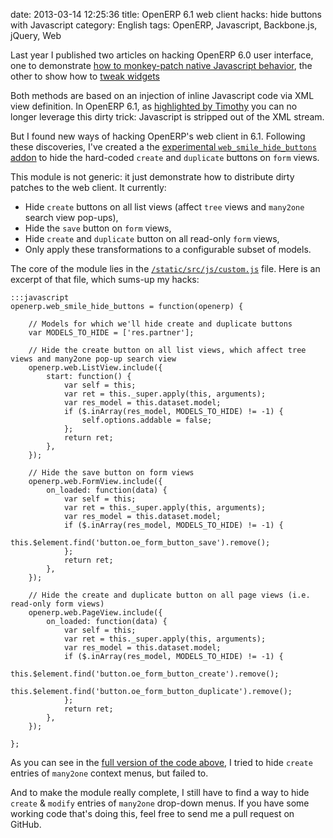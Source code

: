 date: 2013-03-14 12:25:36
title: OpenERP 6.1 web client hacks: hide buttons with Javascript
category: English
tags: OpenERP, Javascript, Backbone.js, jQuery, Web

Last year I published two articles on hacking OpenERP 6.0 user interface, one to demonstrate [how to monkey-patch native Javascript behavior](http://kevin.deldycke.com/2012/02/how-to-monkey-patch-openerp-native-javascript/), the other to show how to [tweak widgets](http://kevin.deldycke.com/2012/05/hacking-openerp-60-user-interface-javascript/)

Both methods are based on an injection of inline Javascript code via XML view definition. In OpenERP 6.1, as [highlighted by Timothy](http://kevin.deldycke.com/2012/02/how-to-monkey-patch-openerp-native-javascript/#comment-769313088) you can no longer leverage this dirty trick: Javascript is stripped out of the XML stream.

But I found new ways of hacking OpenERP's web client in 6.1. Following these discoveries, I've created a the [experimental `web_smile_hide_buttons` addon](https://github.com/Smile-SA/smile_openerp_addons_6.1/tree/master/web_smile_hide_buttons/) to hide the hard-coded `create` and `duplicate` buttons on `form` views.

This module is not generic: it just demonstrate how to distribute dirty patches to the web client. It currently:

  * Hide `create` buttons on all list views (affect `tree` views and `many2one` search view pop-ups),
  * Hide the `save` button on `form` views,
  * Hide `create` and `duplicate` button on all read-only `form` views,
  * Only apply these transformations to a configurable subset of models.

The core of the module lies in the [`/static/src/js/custom.js`](https://github.com/Smile-SA/smile_openerp_addons_6.1/blob/master/web_smile_hide_buttons/static/src/js/custom.js) file. Here is an excerpt of that file, which sums-up my hacks:

    :::javascript
    openerp.web_smile_hide_buttons = function(openerp) {

        // Models for which we'll hide create and duplicate buttons
        var MODELS_TO_HIDE = ['res.partner'];

        // Hide the create button on all list views, which affect tree views and many2one pop-up search view
        openerp.web.ListView.include({
            start: function() {
                var self = this;
                var ret = this._super.apply(this, arguments);
                var res_model = this.dataset.model;
                if ($.inArray(res_model, MODELS_TO_HIDE) != -1) {
                    self.options.addable = false;
                };
                return ret;
            },
        });

        // Hide the save button on form views
        openerp.web.FormView.include({
            on_loaded: function(data) {
                var self = this;
                var ret = this._super.apply(this, arguments);
                var res_model = this.dataset.model;
                if ($.inArray(res_model, MODELS_TO_HIDE) != -1) {
                    this.$element.find('button.oe_form_button_save').remove();
                };
                return ret;
            },
        });

        // Hide the create and duplicate button on all page views (i.e. read-only form views)
        openerp.web.PageView.include({
            on_loaded: function(data) {
                var self = this;
                var ret = this._super.apply(this, arguments);
                var res_model = this.dataset.model;
                if ($.inArray(res_model, MODELS_TO_HIDE) != -1) {
                    this.$element.find('button.oe_form_button_create').remove();
                    this.$element.find('button.oe_form_button_duplicate').remove();
                };
                return ret;
            },
        });

    };

As you can see in the [full version of the code above](https://github.com/Smile-SA/smile_openerp_addons_6.1/blob/master/web_smile_hide_buttons/static/src/js/custom.js), I tried to hide `create` entries of `many2one` context menus, but failed to.

And to make the module really complete, I still have to find a way to hide `create` & `modify` entries of `many2one` drop-down menus. If you have some working code that's doing this, feel free to send me a pull request on GitHub.
